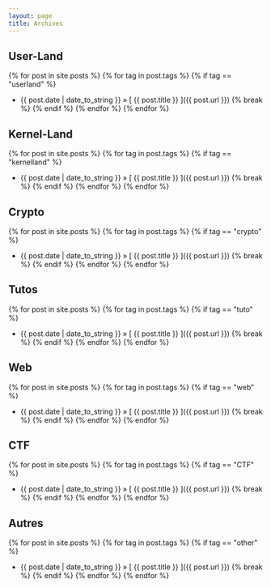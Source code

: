 ```yaml
---
layout: page
title: Archives
---
```


## User-Land

{% for post in site.posts %}
  {% for tag in post.tags %}
    {% if tag == "userland" %}
  * {{ post.date | date_to_string }} &raquo; [ {{ post.title }} ]({{ post.url }})
    {% break %}
    {% endif %}
  {% endfor %}
{% endfor %}

## Kernel-Land

{% for post in site.posts %}
  {% for tag in post.tags %}
    {% if tag == "kernelland" %}
  * {{ post.date | date_to_string }} &raquo; [ {{ post.title }} ]({{ post.url }})
    {% break %}
    {% endif %}
  {% endfor %}
{% endfor %}

## Crypto

{% for post in site.posts %}
  {% for tag in post.tags %}
    {% if tag == "crypto" %}
  * {{ post.date | date_to_string }} &raquo; [ {{ post.title }} ]({{ post.url }})
    {% break %}
    {% endif %}
  {% endfor %}
{% endfor %}

## Tutos

{% for post in site.posts %}
  {% for tag in post.tags %}
    {% if tag == "tuto" %}
  * {{ post.date | date_to_string }} &raquo; [ {{ post.title }} ]({{ post.url }})
    {% break %}
    {% endif %}
  {% endfor %}
{% endfor %}

## Web

{% for post in site.posts %}
  {% for tag in post.tags %}
    {% if tag == "web" %}
  * {{ post.date | date_to_string }} &raquo; [ {{ post.title }} ]({{ post.url }})
    {% break %}
    {% endif %}
  {% endfor %}
{% endfor %}

## CTF

{% for post in site.posts %}
  {% for tag in post.tags %}
    {% if tag == "CTF" %}
  * {{ post.date | date_to_string }} &raquo; [ {{ post.title }} ]({{ post.url }})
    {% break %}
    {% endif %}
  {% endfor %}
{% endfor %}

## Autres

{% for post in site.posts %}
  {% for tag in post.tags %}
    {% if tag == "other" %}
  * {{ post.date | date_to_string }} &raquo; [ {{ post.title }} ]({{ post.url }})
    {% break %}
    {% endif %}
  {% endfor %}
{% endfor %}